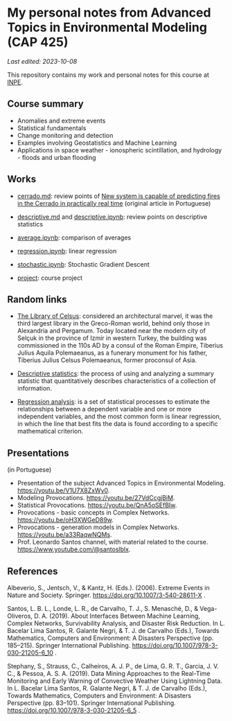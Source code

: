# My personal notes from Advanced Topics in Environmental Modeling (CAP 425)

*Last edited: 2023-10-08*

This repository contains my work and personal notes for this course at [INPE](http://www.inpe.br/posgraduacao/).

## Course summary

- Anomalies and extreme events
- Statistical fundamentals
- Change monitoring and detection
- Examples involving Geostatistics and Machine Learning
- Applications in space weather - ionospheric scintillation, and hydrology - floods and urban flooding

## Works

- [cerrado.md](cerrado.md): review points of [New system is capable of predicting fires in the Cerrado in practically real time](https://agencia.fapesp.br/novo-sistema-e-capaz-de-prever-incendios-no-cerrado-em-tempo-praticamente-real/41868) (original article in Portuguese)

- [descriptive.md](descriptive.md) and [descriptive.ipynb](descriptive.ipynb): review points on descriptive statistics

- [average.ipynb](average.ipynb): comparison of averages

- [regression.ipynb](regression.ipynb): linear regression

- [stochastic.ipynb](stochastic.ipynb): Stochastic Gradient Descent

- [project](project): course project

## Random links

- [The Library of Celsus](https://en.wikipedia.org/wiki/Library_of_Celsus): considered an architectural marvel, it was the third largest library in the Greco-Roman world, behind only those in Alexandria and Pergamum. Today located near the modern city of Selçuk in the province of Izmir in western Turkey, the building was commissioned in the 110s AD by a consul of the Roman Empire, Tiberius Julius Aquila Polemaeanus, as a funerary monument for his father, Tiberius Julius Celsus Polemaeanus, former proconsul of Asia.

- [Descriptive statistics](https://en.wikipedia.org/wiki/Descriptive_statistics): the process of using and analyzing a summary statistic that quantitatively describes characteristics of a collection of information.

- [Regression analysis](https://en.wikipedia.org/wiki/Regression_analysis): is a set of statistical processes to estimate the relationships between a dependent variable and one or more independent variables, and the most common form is linear regression, in which the line that best fits the data is found according to a specific mathematical criterion.

## Presentations

(in Portuguese)

- Presentation of the subject Advanced Topics in Environmental Modeling. <https://youtu.be/V1U7X8ZxWy0>.
- Modeling Provocations. <https://youtu.be/27VdCcgjBiM>.
- Statistical Provocations. <https://youtu.be/QnA5oSEfBIw>.
- Provocations - basic concepts in Complex Networks. <https://youtu.be/oH3XWGeD89w>.
- Provocations - generation models in Complex Networks. <https://youtu.be/a33RaqwNQMs>.
- Prof. Leonardo Santos channel, with material related to the course. <https://www.youtube.com/@santoslblx>.

## References

Albeverio, S., Jentsch, V., & Kantz, H. (Eds.). (2006). Extreme Events in Nature and Society. Springer. <https://doi.org/10.1007/3-540-28611-X> .

Santos, L. B. L., Londe, L. R., de Carvalho, T. J., S. Menasché, D., & Vega-Oliveros, D. A. (2019). About Interfaces Between Machine Learning, Complex Networks, Survivability Analysis, and Disaster Risk Reduction. In L. Bacelar Lima Santos, R. Galante Negri, & T. J. de Carvalho (Eds.), Towards Mathematics, Computers and Environment: A Disasters Perspective (pp. 185–215). Springer International Publishing. <https://doi.org/10.1007/978-3-030-21205-6_10> .

Stephany, S., Strauss, C., Calheiros, A. J. P., de Lima, G. R. T., Garcia, J. V. C., & Pessoa, A. S. A. (2019). Data Mining Approaches to the Real-Time Monitoring and Early Warning of Convective Weather Using Lightning Data. In L. Bacelar Lima Santos, R. Galante Negri, & T. J. de Carvalho (Eds.), Towards Mathematics, Computers and Environment: A Disasters Perspective (pp. 83–101). Springer International Publishing. <https://doi.org/10.1007/978-3-030-21205-6_5> .
